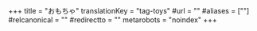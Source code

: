 +++
title = "おもちゃ"
translationKey = "tag-toys"
#url = ""
#aliases = [""]
#relcanonical = ""
#redirectto = ""
metarobots = "noindex"
+++
